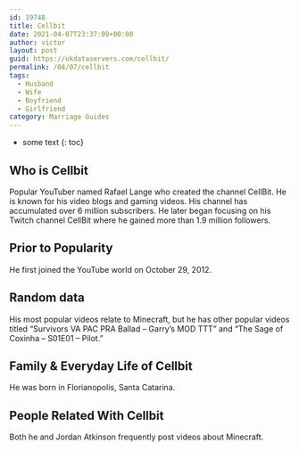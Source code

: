 ```yaml
---
id: 19748
title: Cellbit
date: 2021-04-07T23:37:09+00:00
author: victor
layout: post
guid: https://ukdataservers.com/cellbit/
permalink: /04/07/cellbit
tags:
  - Husband
  - Wife
  - Boyfriend
  - Girlfriend
category: Marriage Guides
---
```


* some text
{: toc}


## Who is Cellbit



Popular YouTuber named Rafael Lange who created the channel CellBit. He is known for his video blogs and gaming videos. His channel has accumulated over 6 million subscribers. He later began focusing on his Twitch channel CellBit where he gained more than 1.9 million followers. 

                
                
                
## Prior to Popularity



He first joined the YouTube world on October 29, 2012. 

                
                
                
## Random data



His most popular videos relate to Minecraft, but he has other popular videos titled &#8220;Survivors VA PAC PRA Ballad &#8211; Garry&#8217;s MOD TTT&#8221; and &#8220;The Sage of Coxinha &#8211; S01E01 &#8211; Pilot.&#8221;

                
                
                
## Family & Everyday Life of Cellbit



He was born in Florianopolis, Santa Catarina.

                
                
                
## People Related With Cellbit



Both he and Jordan Atkinson frequently post videos about Minecraft.

                
              
            
          
          
          